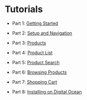 # Tutorials

* Part 1: [Getting Started](/tutorials/1-Getting-Started.md)

* Part 2: [Setup and Navigation](/tutorials/2-Setup-and-Navigation.md)

* Part 3: [Products](/tutorials/3-Products.md)

* Part 4: [Product List](/tutorials/4-Product-List.md)

* Part 5: [Product Search](/tutorials/5-Product-Search.md)

* Part 6: [Browsing Products](/tutorials/6-Browsing-Products.md)

* Part 7: [Shopping Cart](/tutorials/7-Shopping-Cart.md)

* Part 8: [Installing on Digital Ocean](/tutorials/8-Installing-on-Digital-Ocean.md)

